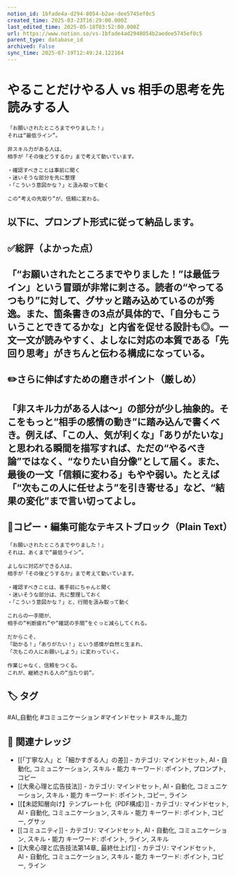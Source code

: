 ```yaml
---
notion_id: 1bfade4a-d294-8054-b2ae-dee5745ef0c5
created_time: 2025-03-23T16:29:00.000Z
last_edited_time: 2025-05-18T03:52:00.000Z
url: https://www.notion.so/vs-1bfade4ad2948054b2aedee5745ef0c5
parent_type: database_id
archived: False
sync_time: 2025-07-19T12:49:24.122164
---
```


# やることだけやる人 vs 相手の思考を先読みする人

```plain text
「お願いされたところまでやりました！」
それは“最低ライン”。

非スキル力がある人は、
相手が「その後どうするか」まで考えて動いています。

・確認すべきことは事前に聞く
・迷いそうな部分を先に整理
・「こういう意図かな？」と汲み取って動く

この“考えの先取り”が、信頼に変わる。
```
以下に、プロンプト形式に従って納品します。
---
## ✅総評（よかった点）
「“お願いされたところまでやりました！”は最低ライン」という冒頭が非常に刺さる。読者の“やってるつもり”に対して、グサッと踏み込めているのが秀逸。また、箇条書きの3点が具体的で、「自分もこういうことできてるかな」と内省を促せる設計も◎。一文一文が読みやすく、よしなに対応の本質である「先回り思考」がきちんと伝わる構成になっている。
---
## ✏️さらに伸ばすための磨きポイント（厳しめ）
「非スキル力がある人は〜」の部分が少し抽象的。そこをもっと“相手の感情の動き”に踏み込んで書くべき。例えば、「この人、気が利くな」「ありがたいな」と思われる瞬間を描写すれば、ただの“やるべき論”ではなく、“なりたい自分像”として届く。また、最後の一文「信頼に変わる」もやや弱い。たとえば「“次もこの人に任せよう”を引き寄せる」など、“結果の変化”まで言い切ってよし。
---
## 📄コピー・編集可能なテキストブロック（Plain Text）
```plain text
「お願いされたところまでやりました！」
それは、あくまで“最低ライン”。

よしなに対応ができる人は、
相手が「その後どうするか」まで考えて動いています。

・確認すべきことは、着手前にちゃんと聞く
・迷いそうな部分は、先に整理しておく
・「こういう意図かな？」と、行間を汲み取って動く

これらの一手間が、
相手の“判断疲れ”や“確認の手間”をぐっと減らしてくれる。

だからこそ、
「助かる！」「ありがたい！」という感情が自然と生まれ、
「次もこの人にお願いしよう」に変わっていく。

作業じゃなく、信頼をつくる。
これが、継続される人の“当たり前”。

```

## 🏷️ タグ
#AI_自動化 #コミュニケーション #マインドセット #スキル_能力

## 🔗 関連ナレッジ
- [[「丁寧な人」と「細かすぎる人」の差]] - カテゴリ: マインドセット, AI・自動化, コミュニケーション, スキル・能力 キーワード: ポイント, プロンプト, コピー
- [[大衆心理と広告技法]] - カテゴリ: マインドセット, AI・自動化, コミュニケーション, スキル・能力 キーワード: ポイント, コピー, ライン
- [[【未認知層向け】テンプレート化（PDF構成）]] - カテゴリ: マインドセット, AI・自動化, コミュニケーション, スキル・能力 キーワード: ポイント, コピー, グサッ
- [[コミュニティ]] - カテゴリ: マインドセット, AI・自動化, コミュニケーション, スキル・能力 キーワード: ポイント, ライン, スキル
- [[大衆心理と広告技法第14章_ 最終仕上げ]] - カテゴリ: マインドセット, AI・自動化, コミュニケーション, スキル・能力 キーワード: ポイント, コピー, ライン
